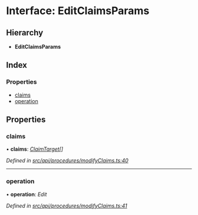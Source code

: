 # Interface: EditClaimsParams

## Hierarchy

* **EditClaimsParams**

## Index

### Properties

* [claims](editclaimsparams.md#claims)
* [operation](editclaimsparams.md#operation)

## Properties

###  claims

• **claims**: *[ClaimTarget](claimtarget.md)[]*

*Defined in [src/api/procedures/modifyClaims.ts:40](https://github.com/PolymathNetwork/polymesh-sdk/blob/59d9411/src/api/procedures/modifyClaims.ts#L40)*

___

###  operation

• **operation**: *Edit*

*Defined in [src/api/procedures/modifyClaims.ts:41](https://github.com/PolymathNetwork/polymesh-sdk/blob/59d9411/src/api/procedures/modifyClaims.ts#L41)*
